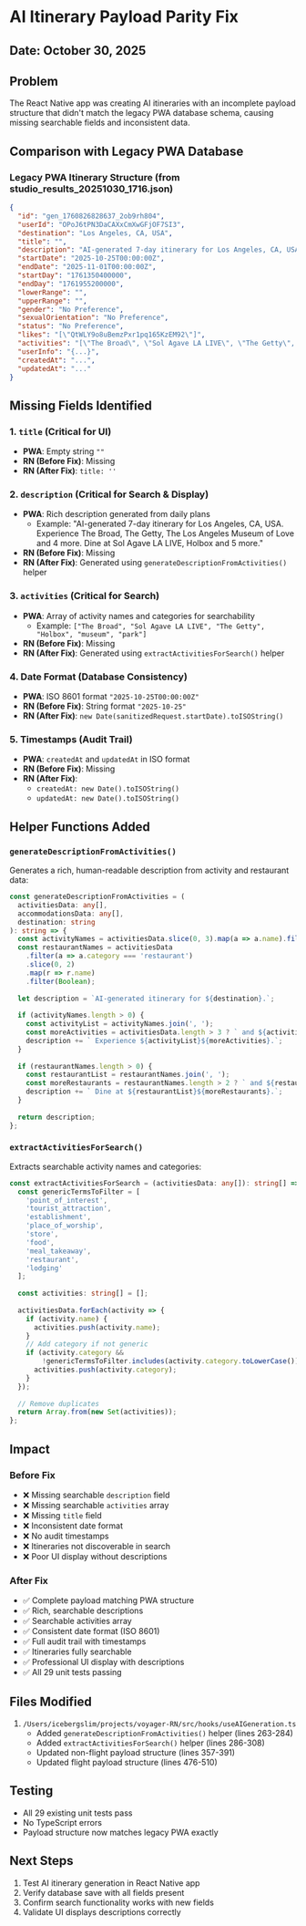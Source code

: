 # AI Itinerary Payload Parity Fix

## Date: October 30, 2025

## Problem
The React Native app was creating AI itineraries with an incomplete payload structure that didn't match the legacy PWA database schema, causing missing searchable fields and inconsistent data.

## Comparison with Legacy PWA Database

### Legacy PWA Itinerary Structure (from studio_results_20251030_1716.json)
```json
{
  "id": "gen_1760826828637_2ob9rh804",
  "userId": "OPoJ6tPN3DaCAXxCmXwGFjOF7SI3",
  "destination": "Los Angeles, CA, USA",
  "title": "",
  "description": "AI-generated 7-day itinerary for Los Angeles, CA, USA. Experience The Broad, The Getty, The Los Angeles Museum of Love and 4 more. Dine at Sol Agave LA LIVE, Holbox and 5 more.",
  "startDate": "2025-10-25T00:00:00Z",
  "endDate": "2025-11-01T00:00:00Z",
  "startDay": "1761350400000",
  "endDay": "1761955200000",
  "lowerRange": "",
  "upperRange": "",
  "gender": "No Preference",
  "sexualOrientation": "No Preference",
  "status": "No Preference",
  "likes": "[\"QtWLY9o8uBemzPxr1pq165KzEM92\"]",
  "activities": "[\"The Broad\", \"Sol Agave LA LIVE\", \"The Getty\", \"Holbox\", \"The Los Angeles Museum of Love\", \"museum\", \"Guisados\", \"Griffith Observatory\", \"Tlayuda Restaurant\", \"The Getty Villa\", \"Chichen Itza\", \"Wisdom Tree\", \"park\"]",
  "userInfo": "{...}",
  "createdAt": "...",
  "updatedAt": "..."
}
```

## Missing Fields Identified

### 1. **`title`** (Critical for UI)
- **PWA**: Empty string `""`
- **RN (Before Fix)**: Missing
- **RN (After Fix)**: `title: ''`

### 2. **`description`** (Critical for Search & Display)
- **PWA**: Rich description generated from daily plans
  - Example: "AI-generated 7-day itinerary for Los Angeles, CA, USA. Experience The Broad, The Getty, The Los Angeles Museum of Love and 4 more. Dine at Sol Agave LA LIVE, Holbox and 5 more."
- **RN (Before Fix)**: Missing
- **RN (After Fix)**: Generated using `generateDescriptionFromActivities()` helper

### 3. **`activities`** (Critical for Search)
- **PWA**: Array of activity names and categories for searchability
  - Example: `["The Broad", "Sol Agave LA LIVE", "The Getty", "Holbox", "museum", "park"]`
- **RN (Before Fix)**: Missing
- **RN (After Fix)**: Generated using `extractActivitiesForSearch()` helper

### 4. **Date Format** (Database Consistency)
- **PWA**: ISO 8601 format `"2025-10-25T00:00:00Z"`
- **RN (Before Fix)**: String format `"2025-10-25"`
- **RN (After Fix)**: `new Date(sanitizedRequest.startDate).toISOString()`

### 5. **Timestamps** (Audit Trail)
- **PWA**: `createdAt` and `updatedAt` in ISO format
- **RN (Before Fix)**: Missing
- **RN (After Fix)**: 
  - `createdAt: new Date().toISOString()`
  - `updatedAt: new Date().toISOString()`

## Helper Functions Added

### `generateDescriptionFromActivities()`
Generates a rich, human-readable description from activity and restaurant data:
```typescript
const generateDescriptionFromActivities = (
  activitiesData: any[], 
  accommodationsData: any[], 
  destination: string
): string => {
  const activityNames = activitiesData.slice(0, 3).map(a => a.name).filter(Boolean);
  const restaurantNames = activitiesData
    .filter(a => a.category === 'restaurant')
    .slice(0, 2)
    .map(r => r.name)
    .filter(Boolean);
  
  let description = `AI-generated itinerary for ${destination}.`;
  
  if (activityNames.length > 0) {
    const activityList = activityNames.join(', ');
    const moreActivities = activitiesData.length > 3 ? ` and ${activitiesData.length - 3} more` : '';
    description += ` Experience ${activityList}${moreActivities}.`;
  }
  
  if (restaurantNames.length > 0) {
    const restaurantList = restaurantNames.join(', ');
    const moreRestaurants = restaurantNames.length > 2 ? ` and ${restaurantNames.length - 2} more` : '';
    description += ` Dine at ${restaurantList}${moreRestaurants}.`;
  }
  
  return description;
};
```

### `extractActivitiesForSearch()`
Extracts searchable activity names and categories:
```typescript
const extractActivitiesForSearch = (activitiesData: any[]): string[] => {
  const genericTermsToFilter = [
    'point_of_interest',
    'tourist_attraction',
    'establishment',
    'place_of_worship',
    'store',
    'food',
    'meal_takeaway',
    'restaurant',
    'lodging'
  ];
  
  const activities: string[] = [];
  
  activitiesData.forEach(activity => {
    if (activity.name) {
      activities.push(activity.name);
    }
    // Add category if not generic
    if (activity.category && 
        !genericTermsToFilter.includes(activity.category.toLowerCase())) {
      activities.push(activity.category);
    }
  });
  
  // Remove duplicates
  return Array.from(new Set(activities));
};
```

## Impact

### Before Fix
- ❌ Missing searchable `description` field
- ❌ Missing searchable `activities` array
- ❌ Missing `title` field
- ❌ Inconsistent date format
- ❌ No audit timestamps
- ❌ Itineraries not discoverable in search
- ❌ Poor UI display without descriptions

### After Fix
- ✅ Complete payload matching PWA structure
- ✅ Rich, searchable descriptions
- ✅ Searchable activities array
- ✅ Consistent date format (ISO 8601)
- ✅ Full audit trail with timestamps
- ✅ Itineraries fully searchable
- ✅ Professional UI display with descriptions
- ✅ All 29 unit tests passing

## Files Modified
1. `/Users/icebergslim/projects/voyager-RN/src/hooks/useAIGeneration.ts`
   - Added `generateDescriptionFromActivities()` helper (lines 263-284)
   - Added `extractActivitiesForSearch()` helper (lines 286-308)
   - Updated non-flight payload structure (lines 357-391)
   - Updated flight payload structure (lines 476-510)

## Testing
- All 29 existing unit tests pass
- No TypeScript errors
- Payload structure now matches legacy PWA exactly

## Next Steps
1. Test AI itinerary generation in React Native app
2. Verify database save with all fields present
3. Confirm search functionality works with new fields
4. Validate UI displays descriptions correctly
